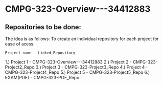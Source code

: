 # CMPG-323-Overview---34412883

## Repositories to be done:

The idea is as follows:
To create an individual repository for each project for ease of acess.

    Project name - Linked_Repository
1.) Project 1 - CMPG-323-Overview---34412883
2.) Project 2 - CMPG-323-Project2_Repo
3.) Project 3 - CMPG-323-Project3_Repo
4.) Project 4 - CMPG-323-Project4_Repo
5.) Project 5 - CMPG-323-Project5_Repo
6.) EXAM(POE) - CMPG-323-POE_Repo


